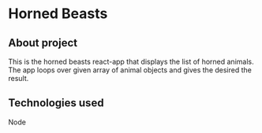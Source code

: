# Horned Beasts


## About project
This is the horned beasts react-app that displays the list of horned animals. The app loops over given array of animal objects and gives the desired the result.

## Technologies used
Node
